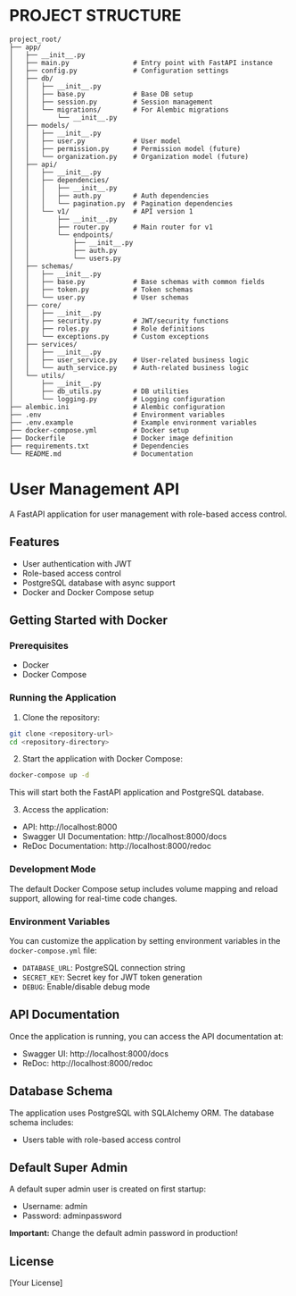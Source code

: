 # PROJECT STRUCTURE

    project_root/
    ├── app/
    │   ├── __init__.py
    │   ├── main.py                # Entry point with FastAPI instance
    │   ├── config.py              # Configuration settings
    │   ├── db/
    │   │   ├── __init__.py
    │   │   ├── base.py            # Base DB setup
    │   │   ├── session.py         # Session management
    │   │   └── migrations/        # For Alembic migrations
    │   │       └── __init__.py
    │   ├── models/
    │   │   ├── __init__.py
    │   │   ├── user.py            # User model
    │   │   ├── permission.py      # Permission model (future)
    │   │   └── organization.py    # Organization model (future)
    │   ├── api/
    │   │   ├── __init__.py
    │   │   ├── dependencies/
    │   │   │   ├── __init__.py
    │   │   │   ├── auth.py        # Auth dependencies
    │   │   │   └── pagination.py  # Pagination dependencies
    │   │   └── v1/                # API version 1
    │   │       ├── __init__.py
    │   │       ├── router.py      # Main router for v1
    │   │       └── endpoints/
    │   │           ├── __init__.py
    │   │           ├── auth.py
    │   │           └── users.py
    │   ├── schemas/
    │   │   ├── __init__.py
    │   │   ├── base.py            # Base schemas with common fields
    │   │   ├── token.py           # Token schemas
    │   │   └── user.py            # User schemas
    │   ├── core/
    │   │   ├── __init__.py
    │   │   ├── security.py        # JWT/security functions
    │   │   ├── roles.py           # Role definitions
    │   │   └── exceptions.py      # Custom exceptions
    │   ├── services/
    │   │   ├── __init__.py
    │   │   ├── user_service.py    # User-related business logic
    │   │   └── auth_service.py    # Auth-related business logic
    │   └── utils/
    │       ├── __init__.py
    │       ├── db_utils.py        # DB utilities
    │       └── logging.py         # Logging configuration
    ├── alembic.ini                # Alembic configuration
    ├── .env                       # Environment variables
    ├── .env.example               # Example environment variables
    ├── docker-compose.yml         # Docker setup
    ├── Dockerfile                 # Docker image definition
    ├── requirements.txt           # Dependencies
    └── README.md                  # Documentation

# User Management API

A FastAPI application for user management with role-based access control.

## Features

- User authentication with JWT
- Role-based access control
- PostgreSQL database with async support
- Docker and Docker Compose setup

## Getting Started with Docker

### Prerequisites

- Docker
- Docker Compose

### Running the Application

1. Clone the repository:

```bash
git clone <repository-url>
cd <repository-directory>
```

2. Start the application with Docker Compose:

```bash
docker-compose up -d
```

This will start both the FastAPI application and PostgreSQL database.

3. Access the application:

- API: http://localhost:8000
- Swagger UI Documentation: http://localhost:8000/docs
- ReDoc Documentation: http://localhost:8000/redoc

### Development Mode

The default Docker Compose setup includes volume mapping and reload support, allowing for real-time code changes.

### Environment Variables

You can customize the application by setting environment variables in the `docker-compose.yml` file:

- `DATABASE_URL`: PostgreSQL connection string
- `SECRET_KEY`: Secret key for JWT token generation
- `DEBUG`: Enable/disable debug mode

## API Documentation

Once the application is running, you can access the API documentation at:

- Swagger UI: http://localhost:8000/docs
- ReDoc: http://localhost:8000/redoc

## Database Schema

The application uses PostgreSQL with SQLAlchemy ORM. The database schema includes:

- Users table with role-based access control

## Default Super Admin

A default super admin user is created on first startup:

- Username: admin
- Password: adminpassword

**Important:** Change the default admin password in production!

## License

[Your License]
